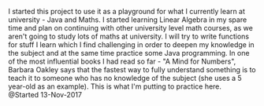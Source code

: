 I started this project to use it as a playground for what I currently learn at university - Java and Maths.
I started learning Linear Algebra in my spare time and plan on continuing with other university level math courses, as we aren't going
to study lots of maths at university. I will try to write functions for stuff I learn which I find challenging in order to deepen
my knowledge in the subject and at the same time practice some Java programming. In one of the most influential books I had read
so far - "A Mind for Numbers", Barbara Oakley says that the fastest way to fully understand something is to teach it to someone who has 
no knowledge of the subject (she uses a 5 year-old as an example). This is what I'm putting to practice here.
<br>
@Started 13-Nov-2017
